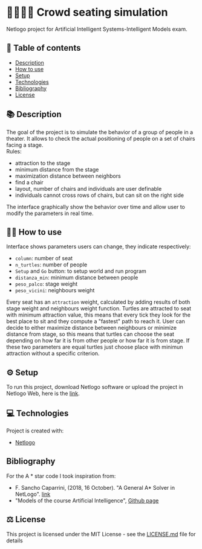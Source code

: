 # :walking_man::walking_woman: Crowd seating simulation
Netlogo project for Artificial Intelligent Systems-Intelligent Models exam.
##  :pencil: Table of contents
* [Description](#description)
* [How to use](#how-to-use)
* [Setup](#setup)
* [Technologies](#technologies)
* [Bibliography](#bibliography)
* [License](#license)



## :books: Description <a name="description"/>
The goal of the project is to simulate the behavior of a group of people in a theater. It allows to check the actual positioning of people on a set of chairs facing a stage.\
Rules:
* attraction to the stage
* minimum distance from the stage
* maximization distance between neighbors
* find a chair
* layout, number of chairs and individuals are user definable
* individuals cannot cross rows of chairs, but can sit on the right side

The interface graphically show the behavior over time and allow user to modify the parameters in real time. 


## :man_technologist: How to use <a name="how-to-use"/>
Interface shows parameters users can change, they indicate respectively:
* `column`: number of seat
* `n_turtles`: number of people
* `Setup` and `Go` button: to setup world and run program
* `distanza_min`: minimum distance between people
* `peso_palco`: stage weight
* `peso_vicini`: neighbours weight

Every seat has an `attraction` weight, calculated by adding results of both stage weight and neighbours weight function. Turtles are attracted to seat with minimum attraction value, this means that every tick they look for the best place to sit and they compute a "fastest" path to reach it. User can decide to either maximize distance between neighbours or minimize distance from stage, so this means that turtles can choose the seat depending on how far it is from other people or how far it is from stage. If these two parameters are equal turtles just choose place with minimun attraction without a specific criterion. 


## :gear: Setup <a name="setup"/>
To run this project, download Netlogo software or upload the project in Netlogo Web, here is the [link](https://ccl.northwestern.edu/netlogo/download.shtml).


## :computer: Technologies <a name="technologies"/>
Project is created with:
* [Netlogo](https://ccl.northwestern.edu/netlogo/index.shtml)

## Bibliography <a name="bibliography"/>

For the A * star code I took inspiration from:
*  F. Sancho Caparrini, (2018, 16 October). "A General A* Solver in NetLogo". [link](http://www.cs.us.es/~fsancho/?e=131)
* "Models of the course Artificial Intelligence", [Github page](https://github.com/fsancho/IA)

## :balance_scale: License <a name="license"/>
This project is licensed under the MIT License - see the [LICENSE.md](LICENSE) file for details


